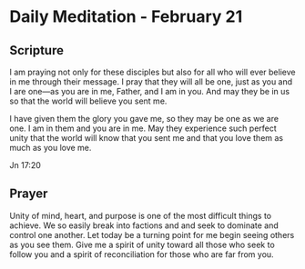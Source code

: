 # Daily Meditation - February 21

## Scripture

I am praying not only for these disciples but also for all who will ever
believe in me through their message. I  pray that they will all be one, just
as you and I are one—as you are in  me, Father, and I am in you. And may they be
in us so that the world  will believe you sent me. 

I have given them the
glory you gave me, so they may be one as we are one. I  am in them and you
are in me. May they experience such perfect unity  that the world will know that
you sent me and that you love them as much  as you love me.

Jn 17:20


## Prayer

Unity of mind, heart, and purpose is one of the most difficult things to 
achieve.  We so easily break into factions and and seek to dominate and control
one another.  Let today be a turning point for me begin seeing others as you
see them.  Give me a spirit of unity toward all those who seek to follow you
and a spirit of reconciliation for those who are far from you.

